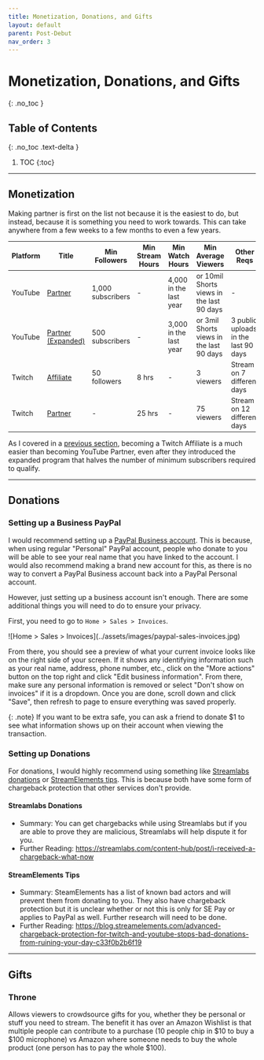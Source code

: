 ```yaml
---
title: Monetization, Donations, and Gifts
layout: default
parent: Post-Debut
nav_order: 3
---
```


# Monetization, Donations, and Gifts
{: .no_toc }

## Table of Contents
{: .no_toc .text-delta }

1. TOC
{:toc}

-----

## Monetization

Making partner is first on the list not because it is the easiest to do, but instead, because it is something you need to work towards. This can take anywhere from a few weeks to a few months to even a few years.

| Platform | Title | Min Followers | Min Stream Hours | Min Watch Hours | Min Average Viewers | Other Reqs |
| -------- | ----- | ------------- | ---------------- | --------------- | ------------------- | ---------- |
| YouTube | [Partner](https://support.google.com/youtube/answer/72851) | 1,000 subscribers | - | 4,000 in the last year | or 10mil Shorts views in the last 90 days | - |
| YouTube | [Partner (Expanded)](https://support.google.com/youtube/answer/13429240) | 500 subscribers | - | 3,000 in the last year | or 3mil Shorts views in the last 90 days | 3 public uploads in the last 90 days |
| Twitch | [Affiliate](https://help.twitch.tv/s/article/joining-the-affiliate-program) | 50 followers | 8 hrs | - | 3 viewers | Stream on 7 different days
| Twitch | [Partner](https://help.twitch.tv/s/article/achievements#Partner) | - | 25 hrs | - | 75 viewers | Stream on 12 different days |

As I covered in a [previous section](/preparing-for-your-debut/channel-and-social-media-setup.html), becoming a Twitch Affiliate is a much easier than becoming YouTube Partner, even after they introduced the expanded program that halves the number of minimum subscribers required to qualify.

-----

## Donations
### Setting up a Business PayPal

I would recommend setting up a [PayPal Business account](https://www.paypal.com/us/business/open-business-account). This is because, when using regular "Personal" PayPal account, people who donate to you will be able to see your real name that you have linked to the account. I would also recommend making a brand new account for this, as there is no way to convert a PayPal Business account back into a PayPal Personal account.

However, just setting up a business account isn't enough. There are some additional things you will need to do to ensure your privacy.

First, you need to go to `Home > Sales > Invoices`.

<div class="code-example" markdown="1">
![Home > Sales > Invoices](../assets/images/paypal-sales-invoices.jpg)
</div>

From there, you should see a preview of what your current invoice looks like on the right side of your screen. If it shows any identifying information such as your real name, address, phone number, etc., click on the "More actions" button on the top right and click "Edit business information". From there, make sure any personal information is removed or select "Don't show on invoices" if it is a dropdown. Once you are done, scroll down and click "Save", then refresh to page to ensure everything was saved properly.

{: .note}
If you want to be extra safe, you can ask a friend to donate $1 to see what information shows up on their account when viewing the transaction.

### Setting up Donations

For donations, I would highly recommend using something like [Streamlabs donations](https://streamlabs.com/donations) or [StreamElements tips](https://streamelements.com/setips). This is because both have some form of chargeback protection that other services don't provide.

#### Streamlabs Donations
* Summary: You can get chargebacks while using Streamlabs but if you are able to prove they are malicious, Streamlabs will help dispute it for you.
* Further Reading: https://streamlabs.com/content-hub/post/i-received-a-chargeback-what-now

#### StreamElements Tips
* Summary: SteamElements has a list of known bad actors and will prevent them from donating to you. They also have chargeback protection but it is unclear whether or not this is only for SE Pay or applies to PayPal as well. Further research will need to be done.
* Further Reading: https://blog.streamelements.com/advanced-chargeback-protection-for-twitch-and-youtube-stops-bad-donations-from-ruining-your-day-c33f0b2b6f19

-----

## Gifts

### Throne

Allows viewers to crowdsource gifts for you, whether they be personal or stuff you need to stream. The benefit it has over an Amazon Wishlist is that multiple people can contribute to a purchase (10 people chip in $10 to buy a $100 microphone) vs Amazon where someone needs to buy the whole product (one person has to pay the whole $100).